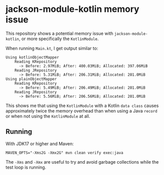 # jackson-module-kotlin memory issue

This repository shows a potential memory issue with `jackson-module-kotlin`, or
more specifically the `KotlinModule`.

When running `Main.kt`, I get output similar to:

```
Using kotlinObjectMapper
    Reading KRepository
      -> Before: 2.97MiB; After: 400.03MiB; Allocated: 397.06MiB
    Reading JRepository
      -> Before: 5.31MiB; After: 206.31MiB; Allocated: 201.0MiB
Using plainObjectMapper
    Reading KRepository
      -> Before: 5.49MiB; After: 206.49MiB; Allocated: 201.0MiB
    Reading JRepository
      -> Before: 5.56MiB; After: 206.56MiB; Allocated: 201.0MiB
```

This shows me that using the `KotlinModule` with a Kotlin `data class` causes
approximately twice the memory overhead than when using a Java `record` or
when not using the `KotlinModule` at all.


## Running
With JDK17 or higher and Maven:

```
MAVEN_OPTS="-Xms2G -Xmx2G" mvn clean verify exec:java
```

The `-Xms` and `-Xmx` are useful to try and avoid garbage collections while
the test loop is running.
